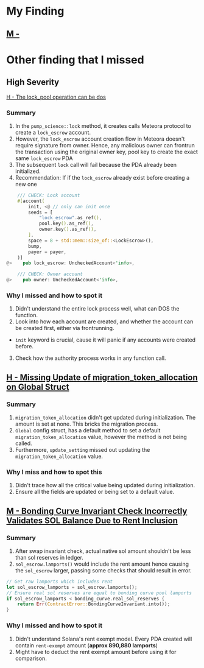 # My Finding

## [M -]()

# Other finding that I missed

## High Severity

[H - The lock_pool operation can be dos](https://code4rena.com/audits/2025-01-pump-science/submissions/F-3)

### Summary

1. In the `pump_science::lock` method, it creates calls Meteora protocol to create a `lock_escrow` account.
2. However, the `lock_escrow` account creation flow in Meteora doesn't require signature from owner. Hence, any malicious owner can frontrun the transaction using the original owner key, pool key to create the exact same `lock_escrow` PDA
3. The subsequent `lock` call will fail because the PDA already been initialized.
4. Recommendation: If if the `lock_escrow` already exist before creating a new one

```rust
    /// CHECK: Lock account
    #[account(
        init, <@ // only can init once
        seeds = [
            "lock_escrow".as_ref(),
            pool.key().as_ref(),
            owner.key().as_ref(),
        ],
        space = 8 + std::mem::size_of::<LockEscrow>(),
        bump,
        payer = payer,
    )]
@>    pub lock_escrow: UncheckedAccount<'info>,

    /// CHECK: Owner account
@>    pub owner: UncheckedAccount<'info>,
```

### Why I missed and how to spot it

1. Didn't understand the entire lock process well, what can DOS the function.
2. Look into how each account are created, and whether the account can be created first, either via frontrunning.

- `init` keyword is crucial, cause it will panic if any accounts were created before.

3. Check how the authority process works in any function call.

## [H - Missing Update of migration_token_allocation on Global Struct](https://code4rena.com/audits/2025-01-pump-science/submissions/F-583)

### Summary

1. `migration_token_allocation` didn't get updated during initialization. The amount is set at none. This bricks the migration process.
2. `Global` config struct, has a default method to set a default `migration_token_allocation` value, however the method is not being called.
3. Furthermore, `update_setting` missed out updating the `migration_token_allocation` value.

### Why I miss and how to spot this

1. Didn't trace how all the critical value being updated during initialization.
2. Ensure all the fields are updated or being set to a default value.

## [M - Bonding Curve Invariant Check Incorrectly Validates SOL Balance Due to Rent Inclusion](https://code4rena.com/audits/2025-01-pump-science/submissions/F-589)

### Summary

1. After swap invariant check, actual native sol amount shouldn't be less than sol reserves in ledger.
2. `sol_escrow.lamports()` would include the rent amount hence causing the `sol_escrow` larger, passing some checks that should result in error.

```rust
// Get raw lamports which includes rent
let sol_escrow_lamports = sol_escrow.lamports();
// Ensure real sol reserves are equal to bonding curve pool lamports 
if sol_escrow_lamports < bonding_curve.real_sol_reserves {
    return Err(ContractError::BondingCurveInvariant.into());
}
```

### Why I missed and how to spot it

1. Didn't understand Solana's rent exempt model. Every PDA created will contain `rent-exempt` amount (**approx 890,880 lamports**)
2. Might have to deduct the rent exempt amount before using it for comparison.
